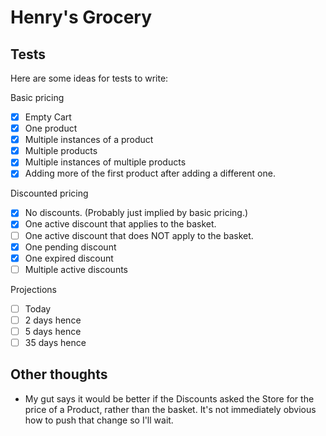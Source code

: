 # Henry's Grocery

## Tests

Here are some ideas for tests to write:

Basic pricing
- [x] Empty Cart
- [x] One product
- [x] Multiple instances of a product
- [x] Multiple products
- [x] Multiple instances of multiple products
- [x] Adding more of the first product after adding a different one.

Discounted pricing
- [x] No discounts. (Probably just implied by basic pricing.)
- [x] One active discount that applies to the basket.
- [ ] One active discount that does NOT apply to the basket.
- [x] One pending discount
- [x] One expired discount
- [ ] Multiple active discounts

Projections
- [ ] Today
- [ ] 2 days hence
- [ ] 5 days hence
- [ ] 35 days hence

## Other thoughts

- My gut says it would be better if the Discounts asked the Store
  for the price of a Product, rather than the basket. It's not
  immediately obvious how to push that change so I'll wait.